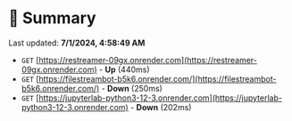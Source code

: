 # 📖 Summary
Last updated: **7/1/2024, 4:58:49 AM**

- `GET` [https://restreamer-09gx.onrender.com](https://restreamer-09gx.onrender.com) - **Up** (440ms)
- `GET` [https://filestreambot-b5k6.onrender.com/](https://filestreambot-b5k6.onrender.com/) - **Down** (250ms)
- `GET` [https://jupyterlab-python3-12-3.onrender.com](https://jupyterlab-python3-12-3.onrender.com) - **Down** (202ms)
